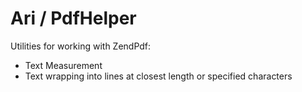 Ari / PdfHelper
===============

Utilities for working with ZendPdf:

- Text Measurement
- Text wrapping into lines at closest length or specified characters